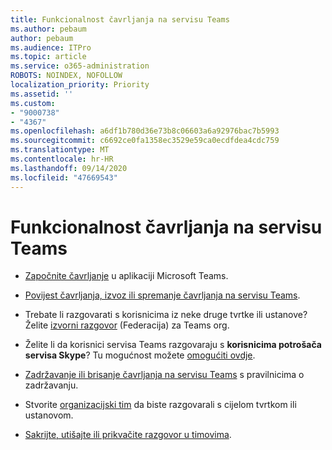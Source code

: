 ```yaml
---
title: Funkcionalnost čavrljanja na servisu Teams
ms.author: pebaum
author: pebaum
ms.audience: ITPro
ms.topic: article
ms.service: o365-administration
ROBOTS: NOINDEX, NOFOLLOW
localization_priority: Priority
ms.assetid: ''
ms.custom:
- "9000738"
- "4367"
ms.openlocfilehash: a6df1b780d36e73b8c06603a6a92976bac7b5993
ms.sourcegitcommit: c6692ce0fa1358ec3529e59ca0ecdfdea4cdc759
ms.translationtype: MT
ms.contentlocale: hr-HR
ms.lasthandoff: 09/14/2020
ms.locfileid: "47669543"
---
```

# <a name="teams-chat-functionality"></a>Funkcionalnost čavrljanja na servisu Teams

- [Započnite čavrljanje](https://support.office.com/article/start-a-chat-in-teams-0c71b32b-c050-4930-a887-5afbe742b3d8) u aplikaciji Microsoft Teams.

- [Povijest čavrljanja, izvoz ili spremanje čavrljanja na servisu Teams](https://docs.microsoft.com/alchemyinsights/chat-history-in-microsoft-teams).

- Trebate li razgovarati s korisnicima iz neke druge tvrtke ili ustanove? Želite [izvorni razgovor](https://docs.microsoft.com/microsoftteams/native-chat-for-external-users) (Federacija) za Teams org.

- Želite li da korisnici servisa Teams razgovaraju s **korisnicima potrošača servisa Skype**? Tu mogućnost možete [omogućiti ovdje](https://docs.microsoft.com/microsoftteams/manage-external-access#step-1---enable-your-organization-to-communicate-with-another-teams-organization). 

- [Zadržavanje ili brisanje čavrljanja na servisu Teams](https://docs.microsoft.com/microsoftteams/retention-policies) s pravilnicima o zadržavanju.

- Stvorite [organizacijski tim](https://docs.microsoft.com/microsoftteams/create-an-org-wide-team) da biste razgovarali s cijelom tvrtkom ili ustanovom.

- [Sakrijte, utišajte ili prikvačite razgovor u timovima](https://support.office.com/article/hide-mute-or-pin-a-chat-in-teams-9aee02ef-713d-495b-8a73-9762d8e4b066).
